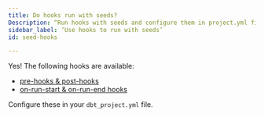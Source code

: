 ```yaml
---
title: Do hooks run with seeds?
Description: “Run hooks with seeds and configure them in project.yml file”
sidebar_label: ‘Use hooks to run with seeds’
id: seed-hooks

---
```


Yes! The following hooks are available:
- [pre-hooks & post-hooks](reference/resource-configs/pre-hook-post-hook.md)
- [on-run-start & on-run-end hooks](reference/project-configs/on-run-start-on-run-end.md)

Configure these in your `dbt_project.yml` file.
